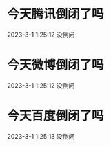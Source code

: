 # 今天腾讯倒闭了吗

2023-3-1 1:25:12 没倒闭

# 今天微博倒闭了吗

2023-3-1 1:25:12 没倒闭

# 今天百度倒闭了吗

2023-3-1 1:25:13 没倒闭

